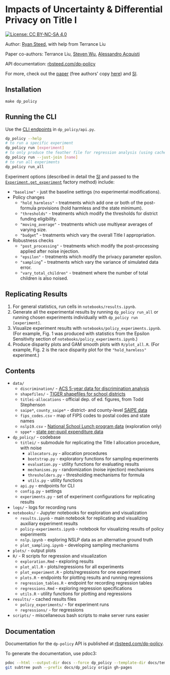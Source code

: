 # Impacts of Uncertainty & Differential Privacy on Title I

[![License: CC BY-NC-SA 4.0](https://img.shields.io/badge/License-CC%20BY--NC--SA%204.0-lightgrey.svg)](https://creativecommons.org/licenses/by-nc-sa/4.0/)

Author: [Ryan Steed](rbsteed.com), with help from Terrance Liu

Paper co-authors: Terrance Liu, [Steven Wu](https://zstevenwu.com/), [Alessandro Acquisti](https://www.heinz.cmu.edu/~acquisti/)

API documentation: [rbsteed.com/dp-policy](https://rbsteed.com/dp-policy/)

For more, check out the [paper](https://www.science.org/doi/10.1126/science.abq4481) (free authors' copy [here](https://rbsteed.com/docs/dp-policy.pdf)) and [SI](https://www-science-org.cmu.idm.oclc.org/doi/suppl/10.1126/science.abq4481/suppl_file/science.abq4481_sm.pdf).

## Installation

```
make dp_policy
```

## Running the CLI
Use the [CLI endpoints](https://rbsteed.com/dp-policy/api.html) in `dp_policy/api.py`.

```bash
dp_policy --help
# to run a specific experiment
dp_policy run [experiment]
# to only produce the feather file for regression analysis (using cached results)
dp_policy run --just-join [name]
# to run all experiments
dp_policy run_all
```

Experiment options (described in detail the [SI](https://www-science-org.cmu.idm.oclc.org/doi/suppl/10.1126/science.abq4481/suppl_file/science.abq4481_sm.pdf) and passed to the [`Experiment.get_experiment`](https://rbsteed.com/dp-policy/experiments.html#dp_policy.experiments.Experiment.get_experiment) factory method) include:

- `"baseline"` - just the baseline settings (no experimental modifications).
- Policy changes
    - `"hold_harmless"` - treatments which add one or both of the post-formula provisions (hold harmless and the state minimum).
    - `"thresholds"` - treatments which modify the thresholds for district funding eligibility.
    - `"moving_average"` - treatments which use multiyear averages of varying size.
    - `"budget`" - treatments which vary the overall Title I appropriation.
- Robustness checks
    - `"post_processing"` - treatments which modify the post-processing applied after noise injection.
    - `"epsilon"` - treatments which modify the privacy parameter epsilon.
    - `"sampling`" - treatments which vary the variance of simulated data error.
    - `"vary_total_children"` - treatment where the number of total children is also noised.

## Replicating Results
1. For general statistics, run cells in `notebooks/results.ipynb`.
2. Generate all the experimental results by running `dp_policy run_all` or running chosen experiments individually with `dp_policy run [experiment]`.
3. Visualize experiment results with `notebooks/policy_experiments.ipynb`. (For example, Fig. 1 was produced with statistics from the Epsilon Sensitivity section of `notebooks/policy_experiments.ipynb`.)
4. Produce disparity plots and GAM smooth plots with `R/plot_all.R`. (For example, Fig. 2 is the race disparity plot for the `"hold_harmless"` experiment.)

## Contents
- `data/`
    - `discrimination/` - [ACS 5-year data for discrimination analysis](https://nces.ed.gov/programs/edge/tableviewer/acsProfile/2019)
    - `shapefiles/` - [TIGER shapefiles for school districts](https://www.census.gov/geographies/mapping-files/time-series/geo/tiger-line-file.html)
    - `titlei-allocations` - official dep. of ed. figures, from Todd Stephenson
    - `saipe*`, `county_saipe*` - district- and county-level [SAIPE data](https://www.census.gov/data/datasets/2020/demo/saipe/2020-school-districts.html)
    - `fips_codes.csv` - map  of FIPS codes to postal codes and state names
    - `nslp19.csv` - [National School Lunch program data](https://nces.ed.gov/ccd/files.asp#Fiscal:2,LevelId:7,SchoolYearId:34,Page:1) (exploration only)
    - `sppe*` - [state per-pupil expenditure data](https://nces.ed.gov/ccd/pub_rev_exp.asp)
- `dp_policy/` - codebase
    - `titlei/` - submodule for replicating the Title I allocation procedure, with noise
        - `allocators.py` - allocation procedures
        - `bootstrap.py` - exploratory functions for sampling experiments
        - `evaluation.py` - utility functions for evaluating results
        - `mechanisms.py` - randomization (noise injection) mechanisms
        - `thresholders.py` - thresholding mechanisms for formula
        - `utils.py` - utility functions
    - `api.py` - endpoints for CLI
    - `config.py` - settings
    - `experiments.py` - set of experiment configurations for replicating results
- `logs/` - logs for recording runs
- `notebooks/` - Jupyter notebooks for exploration and visualization
    - `results.ipynb` - main notebook for replicating and visualizing auxiliary experiment results
    - `policy-experiments.ipynb` - notebook for visualizing results of policy experiments
    - `nslp.ipynb` - exploring NSLP data as an alternative ground truth
    - `plot_sampling.ipynb` - developing sampling mechanisms
- `plots/` - output plots
- `R/` - R scripts for regression and visualization
    - `exploration.Rmd` - exploring results
    - `plot_all.R` - plots/regressions for all experiments
    - `plot_experiment.R` - plots/regressions for one experiment
    - `plots.R` - endpoints for plotting results and running regressions
    - `regression_tables.R` - endpoint for recording regression tables
    - `regressions.Rmd` - exploring regression specifications
    - `utils.R` - utility functions for plotting and regressions
- `results/` - cached results files
    - `policy_experiments/` - for experiment runs
    - `regressions/` - for regressions
- `scripts/` - miscellaneous bash scripts to make server runs easier

## Documentation
Documentation for the `dp-policy` API is published at [rbsteed.com/dp-policy](https://rbsteed.com/dp-policy).

To generate the documentation, use pdoc3:

```bash
pdoc --html --output-dir docs --force dp_policy --template-dir docs/templates
git subtree push --prefix docs/dp_policy origin gh-pages
```

